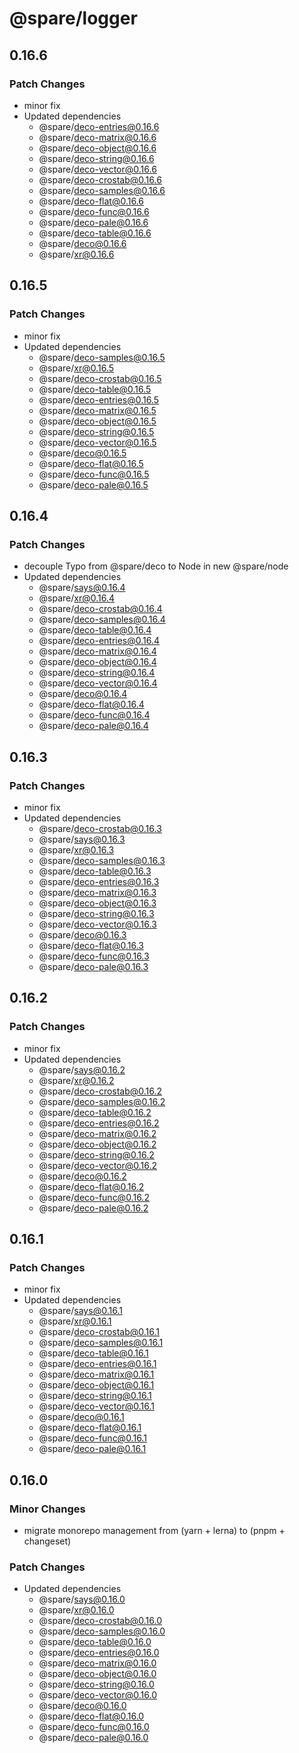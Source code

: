 # @spare/logger

## 0.16.6

### Patch Changes

- minor fix
- Updated dependencies
  - @spare/deco-entries@0.16.6
  - @spare/deco-matrix@0.16.6
  - @spare/deco-object@0.16.6
  - @spare/deco-string@0.16.6
  - @spare/deco-vector@0.16.6
  - @spare/deco-crostab@0.16.6
  - @spare/deco-samples@0.16.6
  - @spare/deco-flat@0.16.6
  - @spare/deco-func@0.16.6
  - @spare/deco-pale@0.16.6
  - @spare/deco-table@0.16.6
  - @spare/deco@0.16.6
  - @spare/xr@0.16.6

## 0.16.5

### Patch Changes

- minor fix
- Updated dependencies
  - @spare/deco-samples@0.16.5
  - @spare/xr@0.16.5
  - @spare/deco-crostab@0.16.5
  - @spare/deco-table@0.16.5
  - @spare/deco-entries@0.16.5
  - @spare/deco-matrix@0.16.5
  - @spare/deco-object@0.16.5
  - @spare/deco-string@0.16.5
  - @spare/deco-vector@0.16.5
  - @spare/deco@0.16.5
  - @spare/deco-flat@0.16.5
  - @spare/deco-func@0.16.5
  - @spare/deco-pale@0.16.5

## 0.16.4

### Patch Changes

- decouple Typo from @spare/deco to Node in new @spare/node
- Updated dependencies
  - @spare/says@0.16.4
  - @spare/xr@0.16.4
  - @spare/deco-crostab@0.16.4
  - @spare/deco-samples@0.16.4
  - @spare/deco-table@0.16.4
  - @spare/deco-entries@0.16.4
  - @spare/deco-matrix@0.16.4
  - @spare/deco-object@0.16.4
  - @spare/deco-string@0.16.4
  - @spare/deco-vector@0.16.4
  - @spare/deco@0.16.4
  - @spare/deco-flat@0.16.4
  - @spare/deco-func@0.16.4
  - @spare/deco-pale@0.16.4

## 0.16.3

### Patch Changes

- minor fix
- Updated dependencies
  - @spare/deco-crostab@0.16.3
  - @spare/says@0.16.3
  - @spare/xr@0.16.3
  - @spare/deco-samples@0.16.3
  - @spare/deco-table@0.16.3
  - @spare/deco-entries@0.16.3
  - @spare/deco-matrix@0.16.3
  - @spare/deco-object@0.16.3
  - @spare/deco-string@0.16.3
  - @spare/deco-vector@0.16.3
  - @spare/deco@0.16.3
  - @spare/deco-flat@0.16.3
  - @spare/deco-func@0.16.3
  - @spare/deco-pale@0.16.3

## 0.16.2

### Patch Changes

- minor fix
- Updated dependencies
  - @spare/says@0.16.2
  - @spare/xr@0.16.2
  - @spare/deco-crostab@0.16.2
  - @spare/deco-samples@0.16.2
  - @spare/deco-table@0.16.2
  - @spare/deco-entries@0.16.2
  - @spare/deco-matrix@0.16.2
  - @spare/deco-object@0.16.2
  - @spare/deco-string@0.16.2
  - @spare/deco-vector@0.16.2
  - @spare/deco@0.16.2
  - @spare/deco-flat@0.16.2
  - @spare/deco-func@0.16.2
  - @spare/deco-pale@0.16.2

## 0.16.1

### Patch Changes

- minor fix
- Updated dependencies
  - @spare/says@0.16.1
  - @spare/xr@0.16.1
  - @spare/deco-crostab@0.16.1
  - @spare/deco-samples@0.16.1
  - @spare/deco-table@0.16.1
  - @spare/deco-entries@0.16.1
  - @spare/deco-matrix@0.16.1
  - @spare/deco-object@0.16.1
  - @spare/deco-string@0.16.1
  - @spare/deco-vector@0.16.1
  - @spare/deco@0.16.1
  - @spare/deco-flat@0.16.1
  - @spare/deco-func@0.16.1
  - @spare/deco-pale@0.16.1

## 0.16.0

### Minor Changes

- migrate monorepo management from (yarn + lerna) to (pnpm + changeset)

### Patch Changes

- Updated dependencies
  - @spare/says@0.16.0
  - @spare/xr@0.16.0
  - @spare/deco-crostab@0.16.0
  - @spare/deco-samples@0.16.0
  - @spare/deco-table@0.16.0
  - @spare/deco-entries@0.16.0
  - @spare/deco-matrix@0.16.0
  - @spare/deco-object@0.16.0
  - @spare/deco-string@0.16.0
  - @spare/deco-vector@0.16.0
  - @spare/deco@0.16.0
  - @spare/deco-flat@0.16.0
  - @spare/deco-func@0.16.0
  - @spare/deco-pale@0.16.0
